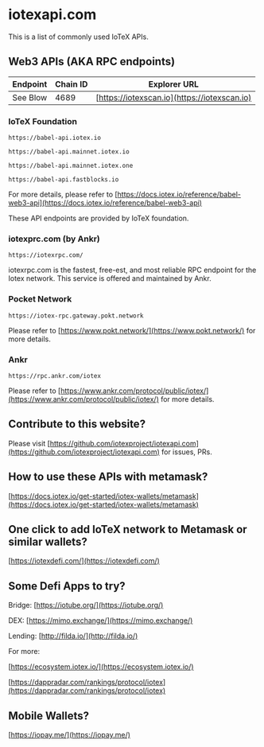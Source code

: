 # iotexapi.com

This is a list of commonly used IoTeX APIs.

## Web3 APIs (AKA RPC endpoints)



| Endpoint | Chain ID | Explorer URL |
| ------- | ---------| -------------| 
| See Blow | 4689 | [https://iotexscan.io](https://iotexscan.io) |



### IoTeX Foundation

```
https://babel-api.iotex.io
```
```
https://babel-api.mainnet.iotex.io
```
```
https://babel-api.mainnet.iotex.one
```
```
https://babel-api.fastblocks.io 
```

For more details, please refer to [https://docs.iotex.io/reference/babel-web3-api](https://docs.iotex.io/reference/babel-web3-api)

These API endpoints are provided by IoTeX foundation.

### iotexprc.com (by Ankr)

```
https://iotexrpc.com/
```

iotexrpc.com is the fastest, free-est, and most reliable RPC endpoint for the Iotex network. This service is offered and maintained by Ankr.

### Pocket Network

```
https://iotex-rpc.gateway.pokt.network 
```

Please refer to [https://www.pokt.network/](https://www.pokt.network/) for more details.


### Ankr

```
https://rpc.ankr.com/iotex
```

Please refer to [https://www.ankr.com/protocol/public/iotex/](https://www.ankr.com/protocol/public/iotex/) for more details.


## Contribute to this website?

Please visit [https://github.com/iotexproject/iotexapi.com](https://github.com/iotexproject/iotexapi.com) for issues, PRs. 

## How to use these APIs with metamask?

[https://docs.iotex.io/get-started/iotex-wallets/metamask](https://docs.iotex.io/get-started/iotex-wallets/metamask)

## One click to add IoTeX network to Metamask or similar wallets?

[https://iotexdefi.com/](https://iotexdefi.com/)

## Some Defi Apps to try?

Bridge: [https://iotube.org/](https://iotube.org/)

DEX: [https://mimo.exchange/](https://mimo.exchange/)

Lending: [http://filda.io/](http://filda.io/)

For more: 

[https://ecosystem.iotex.io/](https://ecosystem.iotex.io/)

[https://dappradar.com/rankings/protocol/iotex](https://dappradar.com/rankings/protocol/iotex)


## Mobile Wallets?

[https://iopay.me/](https://iopay.me/)

